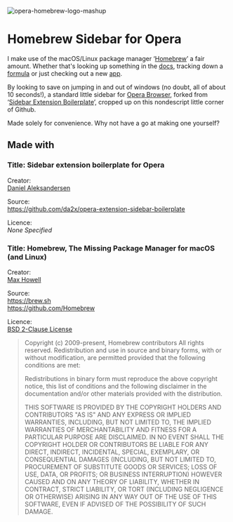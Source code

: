 ![opera-homebrew-logo-mashup](https://raw.githubusercontent.com/ceyxalec/opera-extension-sidebar-boilerplate/master/Opera-Brew-SB/Oper-Brew.png)

# Homebrew Sidebar for Opera
I make use of the macOS/Linux package manager ‘[Homebrew](https://brew.sh)’ a fair amount. Whether that's looking up something in the [docs](https://docs.brew.sh/), tracking down a [formula](https://formulae.brew.sh/formula/) or just checking out a new [app](https://formulae.brew.sh/cask/).

By looking to save on jumping in and out of windows (no doubt, all of about 10 seconds!), a standard little sidebar for [Opera Browser](https://www.opera.com), forked from ‘[Sidebar Extension Boilerplate](https://github.com/da2x/opera-extension-sidebar-boilerplate)’, cropped up on this nondescript little corner of Github. 

Made solely for convenience. Why not have a go at making one yourself?

## Made with

### Title: Sidebar extension boilerplate for Opera

Creator:<br>
[Daniel Aleksandersen](https://www.daniel.priv.no/)

Source:<br>
https://github.com/da2x/opera-extension-sidebar-boilerplate

Licence:<br>
*None Specified*

### Title: Homebrew, The Missing Package Manager for macOS (and Linux)

Creator:<br>
[Max Howell](https://mxcl.dev)

Source:<br>
https://brew.sh<br>
https://github.com/Homebrew

Licence:<br>
[BSD 2-Clause License](https://raw.githubusercontent.com/Homebrew/brew/master/LICENSE.txt)

> Copyright (c) 2009-present, Homebrew contributors All rights reserved. Redistribution and 
> use in source and binary forms, with or without modification, are permitted provided that 
> the following conditions are met:
> 
> Redistributions in binary form must reproduce the above copyright notice,  this list 
> of conditions and the following disclaimer in the documentation  and/or other materials 
> provided with the distribution.
> 
> THIS SOFTWARE IS PROVIDED BY THE COPYRIGHT HOLDERS AND CONTRIBUTORS
> "AS IS" AND ANY EXPRESS OR IMPLIED WARRANTIES, INCLUDING, BUT NOT
> LIMITED TO, THE IMPLIED WARRANTIES OF MERCHANTABILITY AND FITNESS FOR
> A PARTICULAR PURPOSE ARE DISCLAIMED. IN NO EVENT SHALL THE COPYRIGHT
> HOLDER OR CONTRIBUTORS BE LIABLE FOR ANY DIRECT, INDIRECT, INCIDENTAL,
> SPECIAL, EXEMPLARY, OR CONSEQUENTIAL DAMAGES (INCLUDING, BUT NOT
> LIMITED TO, PROCUREMENT OF SUBSTITUTE GOODS OR SERVICES; LOSS OF USE,
> DATA, OR PROFITS; OR BUSINESS INTERRUPTION) HOWEVER CAUSED AND ON ANY
> THEORY OF LIABILITY, WHETHER IN CONTRACT, STRICT LIABILITY, OR TORT
> (INCLUDING NEGLIGENCE OR OTHERWISE) ARISING IN ANY WAY OUT OF THE USE
> OF THIS SOFTWARE, EVEN IF ADVISED OF THE POSSIBILITY OF SUCH DAMAGE.

